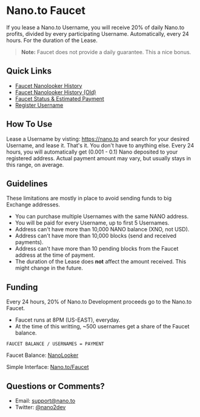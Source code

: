 # Nano.to Faucet

If you lease a Nano.to Username, you will receive 20% of daily Nano.to profits, divided by every participating Username. Automatically, every 24 hours. For the duration of the Lease.

> **Note:** Faucet does not provide a daily guarantee. This a nice bonus. 

## Quick Links

- [Faucet Nanolooker History](https://nanolooker.com/account/nano_1faucet7b6xjyha7m13objpn5ubkquzd6ska8kwopzf1ecbfmn35d1zey3ys)
- [Faucet Nanolooker History (Old)](https://nanolooker.com/account/nano_3r6xi9bpi6qbaxgm8p48d5fnbjhpdea5z4trdu8qax6uywpxomkxmwqbdty3)
- [Faucet Status & Estimated Payment](https://nano.to/faucet)
- [Register Username](/username)

## How To Use

 Lease a Username by visting: https://nano.to  and search for your desired Username, and lease it. That's it. You don't have to anything else. Every 24 hours, you will automatically get (0.001 - 0.1) Nano deposited to your registered address. Actual payment amount may vary, but usually stays in this range, on average.

## Guidelines

These limitations are mostly in place to avoid sending funds to big Exchange addresses. 

- You can purchase multiple Usernames with the same NANO address.
- You will be paid for every Username, up to first 5 Usernames. 
- Address can't have more than 10,000 NANO balance (XNO, not USD).
- Address can't have more than 10,000 blocks (send and received payments).
- Address can't have more than 10 pending blocks from the Faucet address at the time of payment.
- The duration of the Lease does **not** affect the amount received. This might change in the future. 

## Funding 

Every 24 hours, 20% of Nano.to Development proceeds go to the Nano.to Faucet. 

- Faucet runs at 8PM (US-EAST), everyday.
- At the time of this writting,  ~500 usernames get a share of the Faucet balance. 


```
FAUCET BALANCE / USERNAMES = PAYMENT
```

Faucet Balance: [NanoLooker](https://nanolooker.com/account/nano_1faucet7b6xjyha7m13objpn5ubkquzd6ska8kwopzf1ecbfmn35d1zey3ys)

Simple Interface: [Nano.to/Faucet](https://nano.to/faucet)

## Questions or Comments? 

- Email: support@nano.to
- Twitter: [@nano2dev](https://twitter.com/nano2dev)